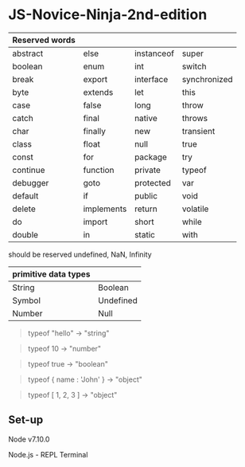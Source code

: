# JS-Novice-Ninja-2nd-edition

| Reserved words ||||
| -------- |------| ---------- | ----- |
| abstract | else | instanceof | super |
| boolean | enum | int | switch |
| break | export | interface | synchronized |
| byte | extends | let | this |
| case | false | long | throw |
| catch | final | native | throws |
| char | finally | new | transient |
| class | float | null | true |
| const | for | package | try |
| continue | function | private | typeof |
| debugger | goto | protected | var |
| default | if | public | void |
| delete | implements | return | volatile |
| do | import | short | while |
| double | in | static | with |

should be reserved undefined, NaN, Infinity

| primitive data types ||
| -------------------- |---|
| String | Boolean |
| Symbol | Undefined |
| Number | Null |

>  typeof "hello" → "string"

>  typeof 10 → "number"

>  typeof true → "boolean"

> typeof { name : 'John' } → "object"

> typeof [ 1, 2, 3 ] → "object"

## Set-up

Node v7.10.0

Node.js - REPL Terminal
